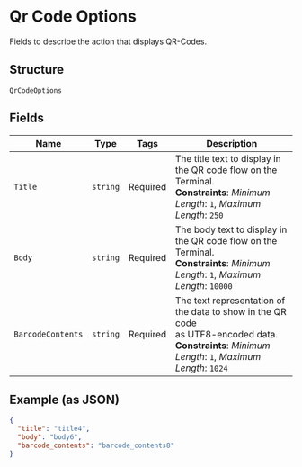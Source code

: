 
# Qr Code Options

Fields to describe the action that displays QR-Codes.

## Structure

`QrCodeOptions`

## Fields

| Name | Type | Tags | Description |
|  --- | --- | --- | --- |
| `Title` | `string` | Required | The title text to display in the QR code flow on the Terminal.<br>**Constraints**: *Minimum Length*: `1`, *Maximum Length*: `250` |
| `Body` | `string` | Required | The body text to display in the QR code flow on the Terminal.<br>**Constraints**: *Minimum Length*: `1`, *Maximum Length*: `10000` |
| `BarcodeContents` | `string` | Required | The text representation of the data to show in the QR code<br>as UTF8-encoded data.<br>**Constraints**: *Minimum Length*: `1`, *Maximum Length*: `1024` |

## Example (as JSON)

```json
{
  "title": "title4",
  "body": "body6",
  "barcode_contents": "barcode_contents8"
}
```

